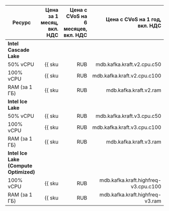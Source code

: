 | Ресурс        | Цена за 1 месяц,<br>вкл. НДС         | Цена с CVoS на 6 месяцев,<br>вкл. НДС | Цена с CVoS на 1 год,<br>вкл. НДС |
|---------------|-------------------------------------:|--------------------------------------:|---------------------:|
| **Intel Cascade Lake**                               |
| 50% vCPU      | {{ sku|RUB|mdb.kafka.kraft.v2.cpu.c50|month|string }} | – | – |
| 100% vCPU     | {{ sku|RUB|mdb.kafka.kraft.v2.cpu.c100|month|string }} | {{ sku|RUB|v1.commitment.selfcheckout.m6.mdb.kafka.kraft.cpu.c100.v2|month|string }} (-10%) | {{ sku|RUB|v1.commitment.selfcheckout.y1.mdb.kafka.kraft.cpu.c100.v2|month|string }} (-15%) | 
| RAM (за 1 ГБ) | {{ sku|RUB|mdb.kafka.kraft.v2.ram|month|string }} | {{ sku|RUB|v1.commitment.selfcheckout.m6.mdb.kafka.kraft.ram.v2|month|string }} (-10%) | {{ sku|RUB|v1.commitment.selfcheckout.y1.mdb.kafka.kraft.ram.v2|month|string }} (-15%) | 
| **Intel Ice Lake**                                   |
| 50% vCPU      | {{ sku|RUB|mdb.kafka.kraft.v3.cpu.c50|month|string }}  | – | – |
| 100% vCPU     | {{ sku|RUB|mdb.kafka.kraft.v3.cpu.c100|month|string }} | {{ sku|RUB|v1.commitment.selfcheckout.m6.mdb.kafka.kraft.cpu.c100.v3|month|string }} (-10%) | {{ sku|RUB|v1.commitment.selfcheckout.y1.mdb.kafka.kraft.cpu.c100.v3|month|string }} (-15%) |
| RAM (за 1 ГБ) | {{ sku|RUB|mdb.kafka.kraft.v3.ram|month|string }} | {{ sku|RUB|v1.commitment.selfcheckout.m6.mdb.kafka.kraft.ram.v3|month|string }} (-10%) | {{ sku|RUB|v1.commitment.selfcheckout.y1.mdb.kafka.kraft.ram.v3|month|string }} (-15%) |
| **Intel Ice Lake (Compute Optimized)**               |
| 100% vCPU | {{ sku|RUB|mdb.kafka.kraft.highfreq-v3.cpu.c100|month|string }} | – | – |
| RAM (за 1 ГБ) | {{ sku|RUB|mdb.kafka.kraft.highfreq-v3.ram|month|string }} | – | – |


